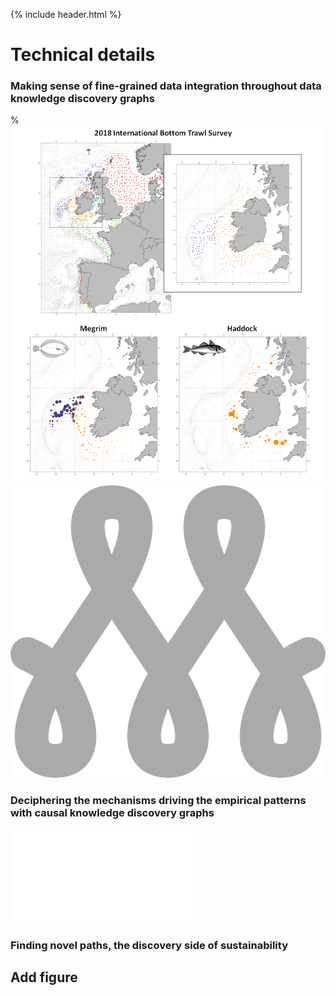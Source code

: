 {% include header.html %}

# Technical details

### Making sense of fine-grained data integration throughout data knowledge discovery graphs

%![Screenshot](plots/Figure1_data.png)
![My animated logo](plots/logo.svg)

### Deciphering the mechanisms driving the empirical patterns with causal knowledge discovery graphs

![Screenshot](plots/Figure2_causal.pdf)

### Finding novel paths, the discovery side of sustainability

## Add figure 
